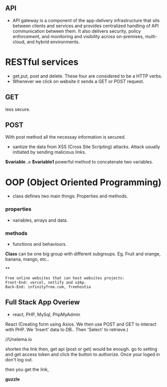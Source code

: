 ## API 

- API gateway is a component of the app-delivery infrastructure that sits between clients and services and provides centralized handling of API communication between them. It also delivers security, policy enforcement, and monitoring and visibility across on-premises, multi-cloud, and hybrid environments.


# RESTful services
- get,put, post and delete. These four are considered to be a HTTP verbs. 
- Whenever we click on website it sends a GET or POST request. 

## GET

less secure.

## POST 

With post method all the necessay information is secured. 

- santize the data from XSS (Cross Site Scripting) attacks. Attack usually initiated by sending malicious links.


**$variable .= $variable1** powerful method to concatenate two variables.


# OOP (Object Oriented Programming)

* class defines two main things: Properties and methods.
### properties
- variables, arrays and data.

### methods
- functions and behaviours.

**Class** can be one big group with different subgroups. Eg. Fruit and orange, banana, mango, etc..

**
```Side Notes
Free online websites that can host websites projects:
Front-End: vercel, netlify and u16p.
Back-End: infinityfree.com, freehostia

```

## Full Stack App Overiew

- react, PHP, MySql, PhpMyAdmin


React (Creating form using Axios. We then use POST and GET to interact with PHP. We 'Insert' data to DB.. Then 'Select' to retrieve.)


//Unelema.io


shorten the link
then, get api (post or get) would be enough.
go to setting and get access token and click the button to authorize. Once your loged in don't log out. 

then you get the link, 

**guzzle** 